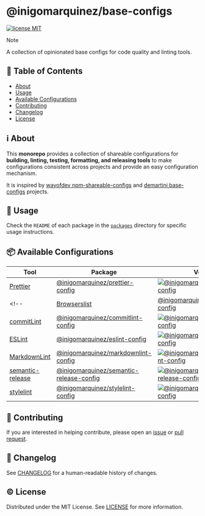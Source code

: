 # @inigomarquinez/base-configs <!-- omit in toc -->

[![license MIT][license-badge]][license-link]

> [!NOTE]
> A collection of opinionated base configs for code quality and linting tools.

## 📖 Table of Contents <!-- omit in toc -->

- [About](#ℹ️-about)
- [Usage](#📄-usage)
- [Available Configurations](#📦-available-configurations)
- [Contributing](#🧩-contributing)
- [Changelog](#📝-changelog)
- [License](#©️-license)


## ℹ️ About

This **monorepo** provides a collection of shareable configurations for **building, linting, testing, formatting, and releasing tools** to make configurations consistent across projects and provide an easy configuration mechanism.

It is inspired by [wayofdev npm-shareable-configs][wayofdev-npm-shareable-configs-link] and [demartini base-configs][demartini-base-configs-link] projects.


## 📄 Usage

Check the `README` of each package in the [`packages`][packages-link] directory for specific usage instructions.


## 📦 Available Configurations

| Tool | Package | Version |
| ---- | ------- | ------- |
| [Prettier][prettier-link] | [@inigomarquinez/prettier-config](./packages/prettier-config) | [![@inigomarquinez/prettier-config][prettier-badge]][prettier-npm] |
<!-- | [Browserslist][browserslist-link] | [@inigomarquinez/browserslist-config](./packages/browserslist-config) | [![@inigomarquinez/browserslist-config][browserslist-badge]][browserslist-npm] |
| [commitLint][commitlint-link] | [@inigomarquinez/commitlint-config](./packages/commitlint-config) | [![@inigomarquinez/commitlint-config][commitlint-badge]][commitlint-npm] |
| [ESLint][eslint-link] | [@inigomarquinez/eslint-config](./packages/eslint-config) | [![@inigomarquinez/eslint-config][eslint-badge]][eslint-npm] |
| [MarkdownLint][markdownlint-link] | [@inigomarquinez/markdownlint-config](./packages/markdownlint-config) | [![@inigomarquinez/markdownlint-config][markdownlint-badge]][markdownlint-npm] |
| [semantic-release][semantic-release-link] | [@inigomarquinez/semantic-release-config](./packages/semantic-release-config) | [![@inigomarquinez/semantic-release-config][semantic-release-badge]][semantic-release-npm] |
| [stylelint][stylelint-link] | [@inigomarquinez/stylelint-config](./packages/stylelint-config) | [![@inigomarquinez/stylelint-config][stylelint-badge]][stylelint-npm] | -->


## 🧩 Contributing

If you are interested in helping contribute, please open an [issue][issue-link] or [pull request][pull-request-link].

## 📝 Changelog

See [CHANGELOG][changelog-link] for a human-readable history of changes.

## ©️ License

Distributed under the MIT License. See [LICENSE][license-link] for more information.

<!-- links -->

[changelog-link]: ./CHANGELOG.md
[contributing-link]: https://github.com/inigomarquinez/.github/blob/main/CONTRIBUTING.md
[demartini-base-configs-link]: https://github.com/demartini/base-configs
[issue-link]: https://github.com/inigomarquinez/base-configs/issues
[license-link]: ./LICENSE
[packages-link]: ./packages
[pull-request-link]: https://github.com/inigomarquinez/base-configs/pulls
[wayofdev-npm-shareable-configs-link]: https://github.com/wayofdev/npm-shareable-configs

<!-- badges -->

[license-badge]: https://img.shields.io/github/license/inigomarquinez/base-configs?style=flat-square&labelColor=292a44&color=663399

<!-- available configurations table -->
[browserslist-badge]: https://img.shields.io/npm/v/@inigomarquinez/browserslist-config?style=flat-square&labelColor=292a44&color=663399
[browserslist-link]: https://github.com/browserslist/browserslist
[browserslist-npm]: https://www.npmjs.com/package/@inigomarquinez/browserslist-config

[commitlint-badge]: https://img.shields.io/npm/v/@inigomarquinez/commitlint-config?style=flat-square&labelColor=292a44&color=663399
[commitlint-link]: https://github.com/conventional-changelog/commitlint
[commitlint-npm]: https://www.npmjs.com/package/@inigomarquinez/commitlint-config

[eslint-badge]: https://img.shields.io/npm/v/@inigomarquinez/eslint-config?style=flat-square&labelColor=292a44&color=663399
[eslint-link]: https://github.com/eslint/eslint
[eslint-npm]: https://www.npmjs.com/package/@inigomarquinez/eslint-config

[markdownlint-badge]: https://img.shields.io/npm/v/@inigomarquinez/markdownlint-config?style=flat-square&labelColor=292a44&color=663399
[markdownlint-link]: https://github.com/DavidAnson/markdownlint
[markdownlint-npm]: https://www.npmjs.com/package/@inigomarquinez/markdownlint-config

[prettier-badge]: https://img.shields.io/npm/v/@inigomarquinez/prettier-config?style=flat-square&labelColor=292a44&color=663399
[prettier-link]: https://github.com/prettier/prettier
[prettier-npm]: https://www.npmjs.com/package/@inigomarquinez/prettier-config

[semantic-release-badge]: https://img.shields.io/npm/v/@inigomarquinez/semantic-release-config?style=flat-square&labelColor=292a44&color=663399
[semantic-release-link]: https://github.com/semantic-release/semantic-release
[semantic-release-npm]: https://www.npmjs.com/package/@inigomarquinez/semantic-release-config

[stylelint-badge]: https://img.shields.io/npm/v/@inigomarquinez/stylelint-config?style=flat-square&labelColor=292a44&color=663399
[stylelint-link]: https://github.com/stylelint/stylelint
[stylelint-npm]: https://www.npmjs.com/package/@inigomarquinez/stylelint-config
